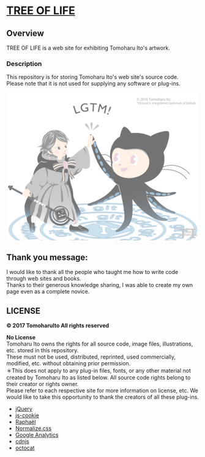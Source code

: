 # [TREE OF LIFE](https://tomoharuito.github.io/)

## Overview
TREE OF LIFE is a web site for exhibiting Tomoharu Ito's artwork.
### Description

This repository is for storing Tomoharu Ito's web site's source code.  
Please note that it is not used for supplying any software or plug-ins.

![Octcat](common/images/Github.png)

## Thank you message:
I would like to thank all the people who taught me how to write code through web sites and books.  
Thanks to their generous knowledge sharing, I was able to create my own page even as a complete novice.

## LICENSE
**&copy; 2017 TomoharuIto All rights reserved**

**No License**  
Tomoharu Ito owns the rights for all source code, image files, illustrations, etc. stored in this repository.  
These must not be used, distributed, reprinted, used commercially, modified, etc. without obtaining prior permission.  
＊This does not apply to any plug-in files, fonts, or any other material not created by Tomoharu Ito as listed below.  All source code rights belong to their creator or rights owner.  
Please refer to each respective site for more information on license, etc. We would like to take this opportunity to thank the creators of all these plug-ins.
* [jQuery](https://github.com/jquery/jquery)
* [js-cookie](https://github.com/js-cookie/js-cookie)
* [Raphaёl](https://github.com/DmitryBaranovskiy/raphael)
* [Normalize.css](https://github.com/necolas/normalize.css)
* [Google Analytics](https://www.google.com/intl/ja_JP/analytics/)
* [cdnjs](https://github.com/cdnjs/cdnjs)
* [octocat](https://octodex.github.com/faq.html)
